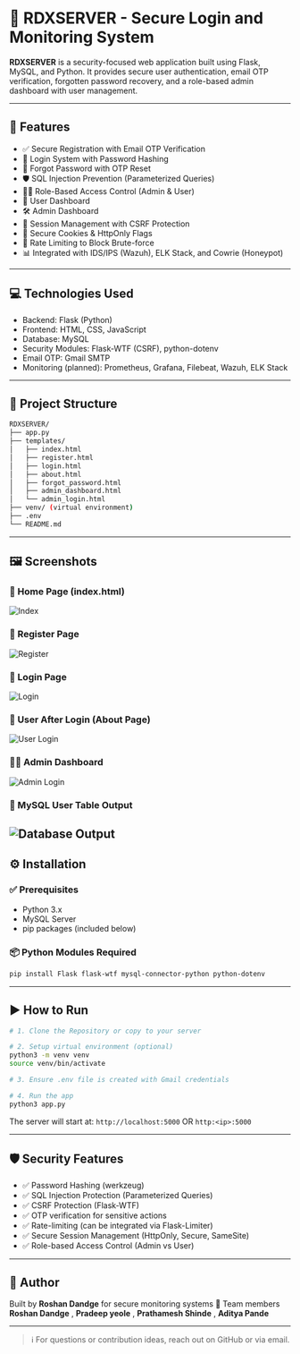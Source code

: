 
# 🔐 RDXSERVER - Secure Login and Monitoring System

**RDXSERVER** is a security-focused web application built using Flask, MySQL, and Python. It provides secure user authentication, email OTP verification, forgotten password recovery, and a role-based admin dashboard with user management.

---

## 🚀 Features

- ✅ Secure Registration with Email OTP Verification
- 🔐 Login System with Password Hashing
- 🚫 Forgot Password with OTP Reset
- 🛡️ SQL Injection Prevention (Parameterized Queries)
- 👨‍💼 Role-Based Access Control (Admin & User)
- 🧑 User Dashboard
- 🛠️ Admin Dashboard
- 📛 Session Management with CSRF Protection
- 🔐 Secure Cookies & HttpOnly Flags
- 🧠 Rate Limiting to Block Brute-force
- 📊 Integrated with IDS/IPS (Wazuh), ELK Stack, and Cowrie (Honeypot)


---

## 💻 Technologies Used

- Backend: Flask (Python)
- Frontend: HTML, CSS, JavaScript
- Database: MySQL
- Security Modules: Flask-WTF (CSRF), python-dotenv
- Email OTP: Gmail SMTP
- Monitoring (planned): Prometheus, Grafana, Filebeat, Wazuh, ELK Stack

---

## 📁 Project Structure

```bash
RDXSERVER/
├── app.py
├── templates/
│   ├── index.html
│   ├── register.html
│   ├── login.html
│   ├── about.html
│   ├── forgot_password.html
│   ├── admin_dashboard.html
│   └── admin_login.html
├── venv/ (virtual environment)
├── .env
└── README.md
```

---

## 🖼️ Screenshots

### 🔷 Home Page (index.html)
![Index](https://github.com/user-attachments/assets/a0940057-1638-4f67-9edb-2fcea6662115)

### 📝 Register Page
![Register](https://github.com/user-attachments/assets/8d6f8523-edcb-423d-82dd-eabd47f6ed85)

### 🔐 Login Page
![Login](https://github.com/user-attachments/assets/b904eee4-8e7a-48c8-a2a7-667f654ef356)

### 👤 User After Login (About Page)
![User Login](https://github.com/user-attachments/assets/a09dc481-7baf-4117-82f5-42816a8b489f)

### 🧑‍💼 Admin Dashboard
![Admin Login](https://github.com/user-attachments/assets/18e2f97a-212c-4c30-9d96-8fce5f11adb6)

### 🧾 MySQL User Table Output
![Database Output](https://github.com/user-attachments/assets/ac079296-0ab1-4ad0-a010-48f02ca25190)
---

## ⚙️ Installation

### ✅ Prerequisites

- Python 3.x
- MySQL Server
- pip packages (included below)

### 📦 Python Modules Required

```bash
pip install Flask flask-wtf mysql-connector-python python-dotenv
```

---

## ▶️ How to Run

```bash
# 1. Clone the Repository or copy to your server

# 2. Setup virtual environment (optional)
python3 -m venv venv
source venv/bin/activate

# 3. Ensure .env file is created with Gmail credentials

# 4. Run the app
python3 app.py
```

The server will start at: `http://localhost:5000` OR `http:<ip>:5000`

---

## 🛡️ Security Features

- ✅ Password Hashing (werkzeug)
- ✅ SQL Injection Protection (Parameterized Queries)
- ✅ CSRF Protection (Flask-WTF)
- ✅ OTP verification for sensitive actions
- ✅ Rate-limiting (can be integrated via Flask-Limiter)
- ✅ Secure Session Management (HttpOnly, Secure, SameSite)
- ✅ Role-based Access Control (Admin vs User)

---

## 📌 Author

Built by **Roshan Dandge** for secure monitoring systems 🚨
Team members **Roshan Dandge** ,  **Pradeep yeole** , **Prathamesh Shinde** , **Aditya Pande**

---

> ℹ️ For questions or contribution ideas, reach out on GitHub or via email.
